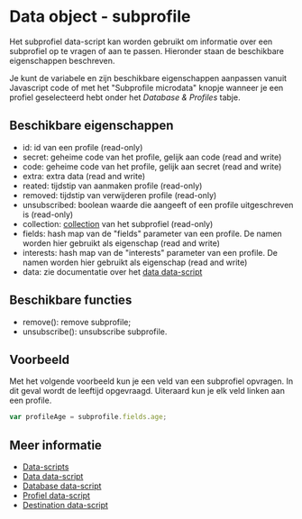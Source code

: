 # Data object - subprofile

Het subprofiel data-script kan worden gebruikt om 
informatie over een subprofiel op te vragen of aan 
te passen. Hieronder staan de beschikbare eigenschappen
beschreven. 

Je kunt de variabele en zijn beschikbare eigenschappen aanpassen vanuit 
Javascript code of met het "Subprofile microdata" knopje wanneer je een profiel 
geselecteerd hebt onder het *Database & Profiles* tabje.

## Beschikbare eigenschappen

* id:				id van een profile (read-only)
* secret: 			geheime code van het profile, gelijk aan code (read and write)
* code: 			geheime code van het profile, gelijk aan secret (read and write)
* extra: 			extra data (read and write)
* reated: 			tijdstip van aanmaken profile (read-only)
* removed: 			tijdstip van verwijderen profile (read-only)
* unsubscribed: 	boolean waarde die aangeeft of een profile uitgeschreven is (read-only)
* collection: 		[collection](./data-object-collection) van het subprofiel (read-only)
* fields: 			hash map van de "fields" parameter van een profile. De namen worden hier gebruikt als eigenschap (read and write)
* interests: 		hash map van de "interests" parameter van een profile. De namen worden hier gebruikt als eigenschap (read and write)
* data:				zie documentatie over het [data data-script](./data-object-data)

## Beschikbare functies

* remove(): 		remove subprofile;
* unsubscribe(): 	unsubscribe subprofile.

## Voorbeeld

Met het volgende voorbeeld kun je een veld van een subprofiel 
opvragen. In dit geval wordt de leeftijd opgevraagd. Uiteraard
kun je elk veld linken aan een profile.


```javascript
var profileAge = subprofile.fields.age;
```

## Meer informatie

* [Data-scripts](./data-object)
* [Data data-script](./data-object-data)
* [Database data-script](./data-object-database)
* [Profiel data-script](./data-object-profile)
* [Destination data-script](./data-object-destination)
